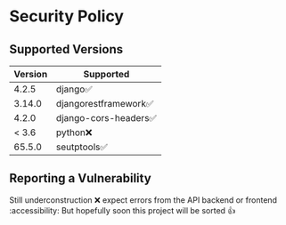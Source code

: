 # Security Policy

## Supported Versions

| Version | Supported                             |
|---------|---------------------------------------|
| 4.2.5   | django:white_check_mark:              |
| 3.14.0  | djangorestframework✅                 |
| 4.2.0   | django-cors-headers:white_check_mark: |
| \< 3.6  | python:x:                             |
| 65.5.0  | seutptools✅                          |

## Reporting a Vulnerability

Still underconstruction :x: expect errors from the API backend or frontend :accessibility: But hopefully soon this project will be sorted 👍